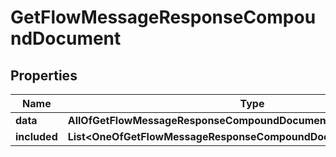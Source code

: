 # GetFlowMessageResponseCompoundDocument

## Properties
Name | Type | Description | Notes
------------ | ------------- | ------------- | -------------
**data** | **AllOfGetFlowMessageResponseCompoundDocumentData** |  | 
**included** | **List&lt;OneOfGetFlowMessageResponseCompoundDocumentIncludedItems&gt;** |  |  [optional]
